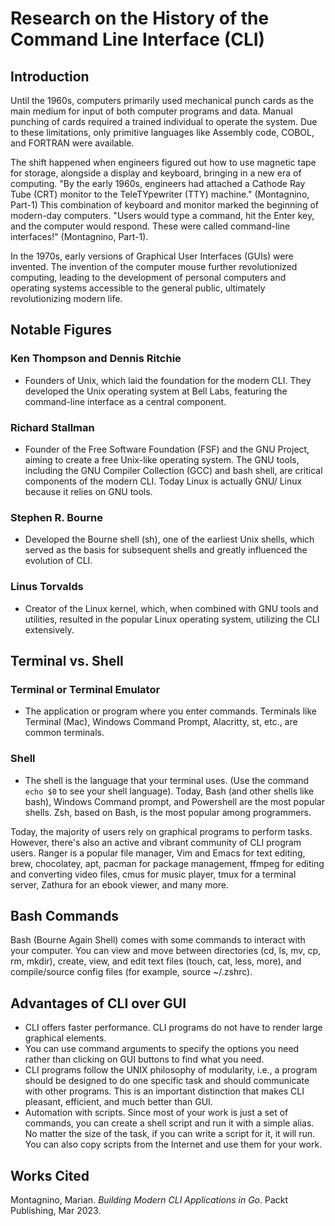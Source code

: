 # Research on the History of the Command Line Interface (CLI)

## Introduction

Until the 1960s, computers primarily used mechanical punch cards as the main medium for input of both computer programs and data. Manual punching of cards required a trained individual to operate the system. Due to these limitations, only primitive languages like Assembly code, COBOL, and FORTRAN were available.

The shift happened when engineers figured out how to use magnetic tape for storage, alongside a display and keyboard, bringing in a new era of computing. "By the early 1960s, engineers had attached a Cathode Ray Tube (CRT) monitor to the TeleTYpewriter (TTY) machine." (Montagnino, Part-1) This combination of keyboard and monitor marked the beginning of modern-day computers. "Users would type a command, hit the Enter key, and the computer would respond. These were called command-line interfaces!" (Montagnino, Part-1).

In the 1970s, early versions of Graphical User Interfaces (GUIs) were invented. The invention of the computer mouse further revolutionized computing, leading to the development of personal computers and operating systems accessible to the general public, ultimately revolutionizing modern life.

## Notable Figures

### Ken Thompson and Dennis Ritchie
- Founders of Unix, which laid the foundation for the modern CLI. They developed the Unix operating system at Bell Labs, featuring the command-line interface as a central component.

### Richard Stallman
- Founder of the Free Software Foundation (FSF) and the GNU Project, aiming to create a free Unix-like operating system. The GNU tools, including the GNU Compiler Collection (GCC) and bash shell, are critical components of the modern CLI. Today Linux is actually GNU/ Linux because it relies on GNU tools.

### Stephen R. Bourne
- Developed the Bourne shell (sh), one of the earliest Unix shells, which served as the basis for subsequent shells and greatly influenced the evolution of CLI.

### Linus Torvalds
- Creator of the Linux kernel, which, when combined with GNU tools and utilities, resulted in the popular Linux operating system, utilizing the CLI extensively.

## Terminal vs. Shell

### Terminal or Terminal Emulator
- The application or program where you enter commands. Terminals like Terminal (Mac), Windows Command Prompt, Alacritty, st, etc., are common terminals.

### Shell
- The shell is the language that your terminal uses. (Use the command `echo $0` to see your shell language). Today, Bash (and other shells like bash), Windows Command prompt, and Powershell are the most popular shells. Zsh, based on Bash, is the most popular among programmers.

Today, the majority of users rely on graphical programs to perform tasks. However, there's also an active and vibrant community of CLI program users. Ranger is a popular file manager, Vim and Emacs for text editing, brew, chocolatey, apt, pacman for package management, ffmpeg for editing and converting video files, cmus for music player, tmux for a terminal server, Zathura for an ebook viewer, and many more.


## Bash Commands

Bash (Bourne Again Shell) comes with some commands to interact with your computer. You can view and move between directories (cd, ls, mv, cp, rm, mkdir), create, view, and edit text files (touch, cat, less, more), and compile/source config files (for example, source ~/.zshrc).


## Advantages of CLI over GUI

- CLI offers faster performance. CLI programs do not have to render large graphical elements.
- You can use command arguments to specify the options you need rather than clicking on GUI buttons to find what you need.
- CLI programs follow the UNIX philosophy of modularity, i.e., a program should be designed to do one specific task and should communicate with other programs. This is an important distinction that makes CLI pleasant, efficient, and much better than GUI.
- Automation with scripts. Since most of your work is just a set of commands, you can create a shell script and run it with a simple alias. No matter the size of the task, if you can write a script for it, it will run. You can also copy scripts from the Internet and use them for your work.

## Works Cited

Montagnino, Marian. *Building Modern CLI Applications in Go*. Packt Publishing, Mar 2023.

